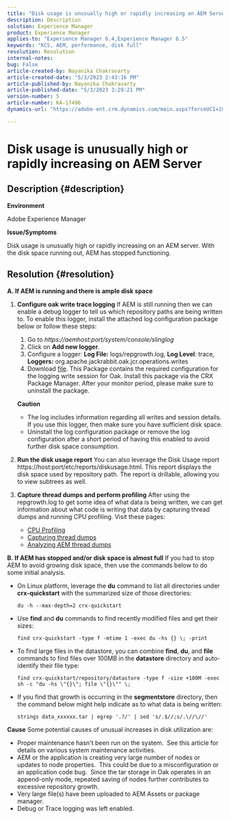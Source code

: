 ```yaml
---
title: "Disk usage is unusually high or rapidly increasing on AEM Server"
description: Description
solution: Experience Manager
product: Experience Manager
applies-to: "Experience Manager 6.4,Experience Manager 6.5"
keywords: "KCS, AEM, performance, disk full"
resolution: Resolution
internal-notes: 
bug: False
article-created-by: Nayanika Chakravarty
article-created-date: "5/3/2023 2:43:16 PM"
article-published-by: Nayanika Chakravarty
article-published-date: "5/3/2023 3:29:21 PM"
version-number: 5
article-number: KA-17496
dynamics-url: "https://adobe-ent.crm.dynamics.com/main.aspx?forceUCI=1&pagetype=entityrecord&etn=knowledgearticle&id=7bc541d5-c0e9-ed11-a7c6-6045bd006b25"

---
```

# Disk usage is unusually high or rapidly increasing on AEM Server

## Description {#description}


<b>Environment</b>

Adobe Experience Manager

<b>Issue/Symptoms</b>

Disk usage is unusually high or rapidly increasing on an AEM server. With the disk space running out, AEM has stopped functioning.




## Resolution {#resolution}

<b>A. If AEM is running and there is ample disk space</b>
1. <b>Configure oak write trace logging</b>    If AEM is still running then we can enable a debug logger to tell us which repository paths are being written to. To enable this logger, install the attached log configuration package below or follow these steps:

    1. Go to *https://aemhost:port/system/console/slinglog*
    2. Click on <b>Add new logger</b>.
    3. Configure a logger: <b>Log File:</b> logs/repgrowth.log, <b>Log Level</b>: trace, <b>Loggers:</b> org.apache.jackrabbit.oak.jcr.operations.writes
    4. Download [file](https://helpx.adobe.com/content/dam/help/en/experience-manager/kb/analyze-unusual-repository-growth/jcr:content/main-pars/download/log_repository_growth-1.zip).        This Package contains the required configuration for the logging write session for Oak. Install this package via the CRX Package Manager. After your monitor period, please make sure to uninstall the package.

    <b>Caution</b>

    - The log includes information regarding all writes and session details. If you use this logger, then make sure you have sufficient disk space.
    - Uninstall the log configuration package or remove the log configuration after a short period of having this enabled to avoid further disk space consumption.
2. <b>Run the disk usage report</b>    You can also leverage the Disk Usage report https://host:port/etc/reports/diskusage.html. This report displays the disk space used by repository path. The report is drillable, allowing you to view subtrees as well.
3. <b>Capture thread dumps and perform profiling</b>    After using the repgrowth.log to get some idea of what data is being written, we can get information about what code is writing that data by capturing thread dumps and running CPU profiling. Visit these pages:

    - [CPU Profiling](https://experienceleague.adobe.com/docs/experience-cloud-kcs/kbarticles/KA-17499.html?lang=en)
    - [Capturing thread dumps](https://experienceleague.adobe.com/docs/experience-cloud-kcs/kbarticles/KA-17452.html?lang=en)
    - [Analyzing AEM thread dumps](https://experienceleague.adobe.com/docs/experience-cloud-kcs/kbarticles/KA-16458.html?lang=en)

<b>B. If AEM has stopped and/or disk space is almost full</b>
If you had to stop AEM to avoid growing disk space, then use the commands below to do some initial analysis.

- On Linux platform, leverage the <b>du</b> command to list all directories under <b>crx-quickstart</b> with the summarized size of those directories:<br>

    ```
    du -h --max-depth=2 crx-quickstart
    ```


- Use <b>find</b> and <b>du</b> commands to find recently modified files and get their sizes:<br>

    ```
    find crx-quickstart -type f -mtime 1 -exec du -hs {} \; -print
    ```


- To find large files in the datastore, you can combine <b>find</b>, <b>du</b>, and <b>file</b> commands to find files over 100MB in the <b>datastore</b> directory and auto-identify their file type:<br>

    ```
    find crx-quickstart/repository/datastore -type f -size +100M -exec sh -c "du -hs \"{}\"; file \"{}\"" \;
    ```


- If you find that growth is occurring in the <b>segmentstore</b> directory, then the command below might help indicate as to what data is being written:<br>

    ```
    strings data_xxxxxx.tar | egrep '.?/' | sed 's/.$//;s/.\//\//'
    ```

<b>Cause</b>
Some potential causes of unusual increases in disk utilization are:

- Proper maintenance hasn't been run on the system.  See this article for details on various system maintenance activities.
- AEM or the application is creating very large number of nodes or updates to node properties.  This could be due to a misconfiguration or an application code bug.  Since the tar storage in Oak operates in an append-only mode, repeated saving of nodes further contributes to excessive repository growth.
- Very large file(s) have been uploaded to AEM Assets or package manager.
- Debug or Trace logging was left enabled.


